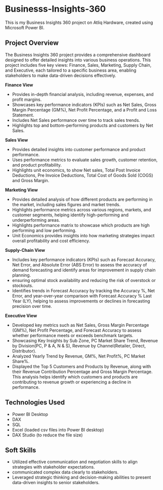 # Businesss-Insights-360
This is my Business Insights 360 project on Atliq Hardware, created using Microsoft Power BI.

## Project Overview
The Business Insights 360 project provides a comprehensive dashboard designed to offer detailed insights into various business operations. This project includes five key views: Finance, Sales, Marketing, Supply Chain, and Executive, each tailored to a specific business area, enabling stakeholders to make data-driven decisions effectively.

**Finance View**
+ Provides in-depth financial analysis, including revenue, expenses, and profit margins.
+ Showcases key performance indicators (KPIs) such as Net Sales, Gross Margin Percentage (GM%), Net Profit Percentage, and a Profit and Loss Statement.
+ Includes Net Sales performance over time to track sales trends.
+ Highlights top and bottom-performing products and customers by Net Sales.

**Sales View**
+ Provides detailed insights into customer performance and product performance.
+ Uses performance metrics to evaluate sales growth, customer retention, and product profitability.
+ Highlights unit economics, to show Net sales, Total Post Invoice Deductions, Pre Invoice Deductions, Total Cost of Goods Sold (COGS) and Gross Margin.

**Marketing View**
+ Provides detailed analysis of how different products are performing in the market, including sales figures and market trends.
+ Highlights performance metrics across various regions, markets, and customer segments, helping identify high-performing and underperforming areas.
+ Highlights performance matrix to showcase which products are high performing and low performing.
+ Unit Economics provides insights into how marketing strategies impact overall profitability and cost efficiency.

**Supply-Chain View**
+ Includes key performance indicators (KPIs) such as Forecast Accuracy, Net Error, and Absolute Error (ABS Error) to assess the accuracy of demand forecasting and identify areas for improvement in supply chain planning.
+ ensuring optimal stock availability and reducing the risk of overstock or stockouts.
+ Identifies trends in Forecast Accuracy by tracking the Accuracy %, Net Error, and year-over-year comparison with Forecast Accuracy % Last Year (LY), helping to assess improvements or declines in forecasting precision over time.

**Executive View**
+ Developed key metrics such as Net Sales, Gross Margin Percentage (GM%), Net Profit Percentage, and Forecast Accuracy to assess whether performance meets or exceeds benchmark targets.
+ Showcasing Key Insights by Sub Zone, PC Market Share Trend, Revenue by Division(PC, P & A, N & S), Revenue by Channel(Retailer, Direct, Distributor).
+ Analyzed Yearly Trend by Revenue, GM%, Net Profit%, PC Market Share%.
+ Displayed the Top 5 Customers and Products by Revenue, along with their Revenue Contribution Percentage and Gross Margin Percentage. This analysis helps identify which customers and products are contributing to revenue growth or experiencing a decline in performance.

## Technologies Used
+ Power BI Desktop
+ DAX 
+ SQL 
+ Excel (loaded csv files into Power BI desktop)
+ DAX Studio (to reduce the file size)

## Soft Skills
+ Utilized effective communication and negotiation skills to align strategies with stakeholder expectations.
+ communicated complex data clearly to stakeholders.
+ Leveraged strategic thinking and decision-making abilities to present data-driven insights to senior stakeholders.
